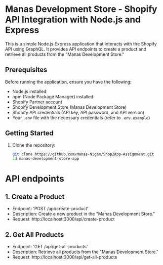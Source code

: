 # Manas Development Store - Shopify API Integration with Node.js and Express

This is a simple Node.js Express application that interacts with the Shopify API using GraphQL. It provides API endpoints to create a product and retrieve all products from the "Manas Development Store."

## Prerequisites

Before running the application, ensure you have the following:

- Node.js installed
- npm (Node Package Manager) installed
- Shopify Partner account
- Shopify Development Store (Manas Development Store)
- Shopify API credentials (API key, API password, and API version)
- Your `.env` file with the necessary credentials (refer to `.env.example`)

## Getting Started

1. Clone the repository:

   ```bash
   git clone https://github.com/Manas-Nigam/Shop2App-Assignment.git
   cd manas-development-store-app

# API endpoints


## 1. Create a Product

- Endpoint: 'POST /api/create-product'
- Description: Create a new product in the "Manas Development Store."
- Request: http://localhost:3000/api/create-product

## 2. Get All Products

- Endpoint: 'GET /api/get-all-products'
- Description: Retrieve all products from the "Manas Development Store."
- Request: http://localhost:3000/api/get-all-products
